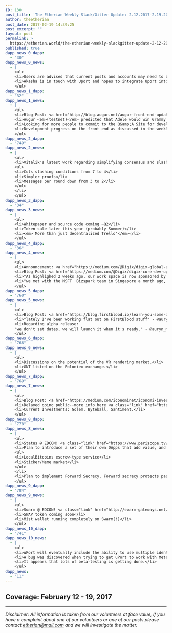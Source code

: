 ```yaml
---
ID: 130
post_title: 'The Etherian Weekly Slack/Gitter Update: 2.12.2017-2.19.2017'
author: theetherian
post_date: 2017-02-19 14:39:25
post_excerpt: ""
layout: post
permalink: >
  https://etherian.world/the-etherian-weekly-slackgitter-update-2-12-2017-2-19-2017/
published: true
dapp_news_0_dapp:
  - "30"
dapp_news_0_news:
  - |
    <ul>
    <li>Users are advised that current posts and accounts may need to be reposted/recreated after alpha.</li>
    <li>Akasha is in touch with Uport and hopes to integrate Uport into Akasha</li>
    </ul>
dapp_news_1_dapp:
  - "32"
dapp_news_1_news:
  - |
    <ul>
    <li>Blog Post: <a href="http://blog.augur.net/augur-front-end-update-february-15th/">http://blog.augur.net/augur-front-end-update-february-15th/</a></li>
    <li>Augur <em>(testnet)</em> predicted that Adele would win Grammy Album of the year!</li>
    <li>Looking for more people to commit to the Q&amp;A Site for developers <a class="link" href="http://area51.stackexchange.com/proposals/106367/augur" target="_blank" rel="nofollow noopener noreferrer">http://area51.stackexchange.com/proposals/106367/augur</a></li>
    <li>Development progress on the front end as discussed in the weekly update.</li>
    </ul>
dapp_news_2_dapp:
  - "749"
dapp_news_2_news:
  - |
    <ul>
    <li>Vitalik's latest work regarding simplifying consensus and slashing conditions: <a href="https://docs.google.com/document/d/1ecFPYhe7YsKNQUAx48S8hoyK9Y4Rbe9be_lCe_vj2ek/edit">https://docs.google.com/document/d/1ecFPYhe7YsKNQUAx48S8hoyK9Y4Rbe9be_lCe_vj2ek/edit</a>
    <ul>
    <li>Cuts slashing conditions from 7 to 4</li>
    <li>Simpler proofs</li>
    <li>Messages per round down from 3 to 2</li>
    </ul>
    </li>
    </ul>
dapp_news_3_dapp:
  - "34"
dapp_news_3_news:
  - |
    <ul>
    <li>Whitepaper and source code coming ~Q2</li>
    <li>Token sale later this year (probably Summer)</li>
    <li><em>'More than just decentralized Trello'</em></li>
    </ul>
dapp_news_4_dapp:
  - "36"
dapp_news_4_news:
  - |
    <ul>
    <li>Announcement: <a href="https://medium.com/@Digix/digix-global-and-monolith-studio-announce-a-strategic-partnership-to-create-a-secure-dgx-powered-71a52d1974f8#.hxi57pdpl">https://medium.com/@Digix/digix-global-and-monolith-studio-announce-a-strategic-partnership-to-create-a-secure-dgx-powered-71a52d1974f8#.hxi57pdpl</a></li>
    <li>Blog Post: <a href="https://medium.com/@Digix/digix-core-dev-update-14-feb-2017-81b99942d5a7#.479fal83k">https://medium.com/@Digix/digix-core-dev-update-14-feb-2017-81b99942d5a7#.479fal83k</a></li>
    <li>"As highlighed 2 weeks ago, our work space is now sponsored by SG Innovate, and we are getting support from local statutory boards for our vision." - @kcchng</li>
    <li>"we met with the MSFT  Bizspark team in Singapore a month ago, applied to be part of the program and was successful. It is an offer of free credits to DigixGlobal to run servers / nodes on their platform" - @kcchng</li>
    </ul>
dapp_news_5_dapp:
  - "760"
dapp_news_5_news:
  - |
    <ul>
    <li>Blog Post: <a href="https://blog.firstblood.io/learn-you-some-dota-2-a9fed9288595#.l3h5w431z">https://blog.firstblood.io/learn-you-some-dota-2-a9fed9288595#.l3h5w431z</a></li>
    <li>"lately I've been working flat out on FirstBlood stuff" - @auryn_macmillan</li>
    <li>Regarding alpha release:
    "we don't set dates, we will launch it when it's ready." - @auryn_macmillan</li>
    </ul>
dapp_news_6_dapp:
  - "766"
dapp_news_6_news:
  - |
    <ul>
    <li>Discussions on the potential of the VR rendering market.</li>
    <li>GNT listed on the Poloniex exchange.</li>
    </ul>
dapp_news_7_dapp:
  - "769"
dapp_news_7_news:
  - |
    <ul>
    <li>Blog Post: <a href="https://medium.com/iconominet/iconomi-invested-2-000-eth-into-the-santiment-pre-sale-4edcc1098aca#.o1svm4c3n">https://medium.com/iconominet/iconomi-invested-2-000-eth-into-the-santiment-pre-sale-4edcc1098aca#.o1svm4c3n</a></li>
    <li>Delayed going public--more info here <a class="link" href="https://iconominews.herokuapp.com/2017/02/13/finally-an-update/" target="_blank" rel="nofollow noopener noreferrer">https://iconominews.herokuapp.com/2017/02/13/finally-an-update/</a></li>
    <li>Current Investments: Golem, Byteball, Santiment.</li>
    </ul>
dapp_news_8_dapp:
  - "778"
dapp_news_8_news:
  - |
    <ul>
    <li>Status @ EDCON! <a class="link" href="https://www.periscope.tv/w/1OdKrgdRAVlGX" target="_blank" rel="nofollow noopener noreferrer">https://www.periscope.tv/w/1OdKrgdRAVlGX</a></li>
    <li>Plan to introduce a set of their own DApps that add value, and are geared toward helping to drive adoption.
    <ul>
    <li>LocalBitcoins escrow-type service</li>
    <li>Sticker/Meme market</li>
    </ul>
    </li>
    <li>Plan to implement Forward Secrecy. Forward secrecy protects past sessions against future compromises of secret keys or passwords.</li>
    </ul>
dapp_news_9_dapp:
  - "784"
dapp_news_9_news:
  - |
    <ul>
    <li>Swarm @ EDCON! <a class="link" href="http://swarm-gateways.net/bzz:/swarm-edcon-slides.test/" target="_blank" rel="nofollow noopener noreferrer">http://swarm-gateways.net/bzz:/swarm-edcon-slides.test/</a></li>
    <li>SWAP token coming soon</li>
    <li>Mist wallet running completely on Swarm(!)</li>
    </ul>
dapp_news_10_dapp:
  - "741"
dapp_news_10_news:
  - |
    <ul>
    <li>uPort will eventually include the ability to use multiple identities but only one is permitted at the moment.</li>
    <li>A bug was discovered when trying to get uPort to work with Meteor, it was squashed and the latest  release should work on Meteor.</li>
    <li>It appears that lots of beta-testing is getting done.</li>
    </ul>
dapp_news:
  - "11"
---
```

## Coverage: February 12 - 19, 2017

* * *

*Disclaimer: All information is taken from our volunteers at face value, if you have a complaint about one of our volunteers or one of our posts please contact etherian@mail.com and we will investigate the matter.*
